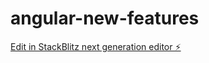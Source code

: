 # angular-new-features

[Edit in StackBlitz next generation editor ⚡️](https://stackblitz.com/~/github.com/viveknegi99/angular-new-features)
